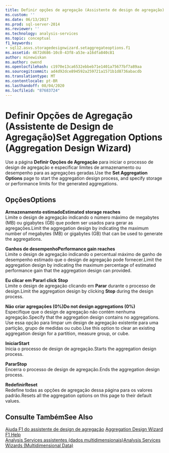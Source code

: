 ```yaml
---
title: Definir opções de agregação (Assistente de design de agregação) | Microsoft Docs
ms.custom: ''
ms.date: 06/13/2017
ms.prod: sql-server-2014
ms.reviewer: ''
ms.technology: analysis-services
ms.topic: conceptual
f1_keywords:
- sql12.asvs.storagedesignwizard.setaggregateoptions.f1
ms.assetid: 4672d686-10c0-43f8-a53e-a16dfa840c81
author: minewiskan
ms.author: owend
ms.openlocfilehash: c1970e13ca6532ebbeb71e1401a75677bf7a89aa
ms.sourcegitcommit: ad4d92dce894592a259721a1571b1d8736abacdb
ms.translationtype: MT
ms.contentlocale: pt-BR
ms.lasthandoff: 08/04/2020
ms.locfileid: "87683724"
---
```

# <a name="set-aggregation-options-aggregation-design-wizard"></a><span data-ttu-id="a1056-102">Definir Opções de Agregação (Assistente de Design de Agregação)</span><span class="sxs-lookup"><span data-stu-id="a1056-102">Set Aggregation Options (Aggregation Design Wizard)</span></span>
  <span data-ttu-id="a1056-103">Use a página **Definir Opções de Agregação** para iniciar o processo de design de agregação e especificar limites de armazenamento ou desempenho para as agregações geradas.</span><span class="sxs-lookup"><span data-stu-id="a1056-103">Use the **Set Aggregation Options** page to start the aggregation design process, and specify storage or performance limits for the generated aggregations.</span></span>  
  
## <a name="options"></a><span data-ttu-id="a1056-104">Opções</span><span class="sxs-lookup"><span data-stu-id="a1056-104">Options</span></span>  
 <span data-ttu-id="a1056-105">**Armazenamento estimado**</span><span class="sxs-lookup"><span data-stu-id="a1056-105">**Estimated storage reaches**</span></span>  
 <span data-ttu-id="a1056-106">Limite o design de agregação indicando o número máximo de megabytes (MB) ou gigabytes (GB) que podem ser usados para gerar as agregações.</span><span class="sxs-lookup"><span data-stu-id="a1056-106">Limit the aggregation design by indicating the maximum number of megabytes (MB) or gigabytes (GB) that can be used to generate the aggregations.</span></span>  
  
 <span data-ttu-id="a1056-107">**Ganhos de desempenho**</span><span class="sxs-lookup"><span data-stu-id="a1056-107">**Performance gain reaches**</span></span>  
 <span data-ttu-id="a1056-108">Limite o design de agregação indicando o percentual máximo de ganho de desempenho estimado que o design de agregação pode fornecer.</span><span class="sxs-lookup"><span data-stu-id="a1056-108">Limit the aggregation design by indicating the maximum percentage of estimated performance gain that the aggregation design can provided.</span></span>  
  
 <span data-ttu-id="a1056-109">**Eu clicar em Parar**</span><span class="sxs-lookup"><span data-stu-id="a1056-109">**I click Stop**</span></span>  
 <span data-ttu-id="a1056-110">Limite o design de agregação clicando em **Parar** durante o processo de design.</span><span class="sxs-lookup"><span data-stu-id="a1056-110">Limit the aggregation design by clicking **Stop** during the design process.</span></span>  
  
 <span data-ttu-id="a1056-111">**Não criar agregações (0%)**</span><span class="sxs-lookup"><span data-stu-id="a1056-111">**Do not design aggregations (0%)**</span></span>  
 <span data-ttu-id="a1056-112">Especifique que o design de agregação não contém nenhuma agregação.</span><span class="sxs-lookup"><span data-stu-id="a1056-112">Specify that the aggregation design contains no aggregations.</span></span> <span data-ttu-id="a1056-113">Use essa opção para limpar um design de agregação existente para uma partição, grupo de medidas ou cubo.</span><span class="sxs-lookup"><span data-stu-id="a1056-113">Use this option to clear an existing aggregation design for a partition, measure group, or cube.</span></span>  
  
 <span data-ttu-id="a1056-114">**Iniciar**</span><span class="sxs-lookup"><span data-stu-id="a1056-114">**Start**</span></span>  
 <span data-ttu-id="a1056-115">Inicia o processo de design de agregação.</span><span class="sxs-lookup"><span data-stu-id="a1056-115">Starts the aggregation design process.</span></span>  
  
 <span data-ttu-id="a1056-116">**Parar**</span><span class="sxs-lookup"><span data-stu-id="a1056-116">**Stop**</span></span>  
 <span data-ttu-id="a1056-117">Encerra o processo de design de agregação.</span><span class="sxs-lookup"><span data-stu-id="a1056-117">Ends the aggregation design process.</span></span>  
  
 <span data-ttu-id="a1056-118">**Redefinir**</span><span class="sxs-lookup"><span data-stu-id="a1056-118">**Reset**</span></span>  
 <span data-ttu-id="a1056-119">Redefine todas as opções de agregação dessa página para os valores padrão.</span><span class="sxs-lookup"><span data-stu-id="a1056-119">Resets all the aggregation options on this page to their default values.</span></span>  
  
## <a name="see-also"></a><span data-ttu-id="a1056-120">Consulte Também</span><span class="sxs-lookup"><span data-stu-id="a1056-120">See Also</span></span>  
 <span data-ttu-id="a1056-121">[Ajuda F1 do assistente de design de agregação](aggregation-design-wizard-f1-help.md) </span><span class="sxs-lookup"><span data-stu-id="a1056-121">[Aggregation Design Wizard F1 Help](aggregation-design-wizard-f1-help.md) </span></span>  
 [<span data-ttu-id="a1056-122">Analysis Services assistentes &#40;dados multidimensionais&#41;</span><span class="sxs-lookup"><span data-stu-id="a1056-122">Analysis Services Wizards &#40;Multidimensional Data&#41;</span></span>](analysis-services-wizards-multidimensional-data.md)  
  
  
